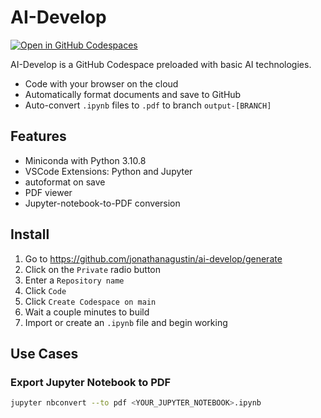 # AI-Develop

[![Open in GitHub Codespaces](https://github.com/codespaces/badge.svg)](https://codespaces.new/jonathanagustin/ai-develop?quickstart=1)

AI-Develop is a GitHub Codespace preloaded with basic AI technologies.

- Code with your browser on the cloud
- Automatically format documents and save to GitHub
- Auto-convert `.ipynb` files to `.pdf` to branch `output-[BRANCH]`

## Features

- Miniconda with Python 3.10.8
- VSCode Extensions: Python and Jupyter
- autoformat on save
- PDF viewer
- Jupyter-notebook-to-PDF conversion

## Install

1. Go to <https://github.com/jonathanagustin/ai-develop/generate>
1. Click on the `Private` radio button
1. Enter a `Repository name`
1. Click `Code`
1. Click `Create Codespace on main`
1. Wait a couple minutes to build
1. Import or create an `.ipynb` file and begin working

## Use Cases

### Export Jupyter Notebook to PDF

```bash
jupyter nbconvert --to pdf <YOUR_JUPYTER_NOTEBOOK>.ipynb
```
